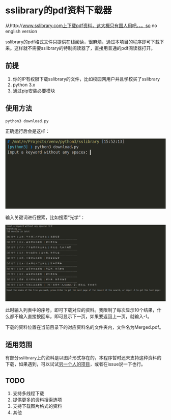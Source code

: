 # sslibrary的pdf资料下载器
从http://www.sslibrary.com上下载pdf资料，这大概只有国人用吧。。。so no english version

sslibrary的pdf格式文件只提供在线阅读，很麻烦，通过本项目的程序即可下载下来。这样就不需要sslibrary的特制阅读器了，直接用普通的pdf阅读器打开。

## 前提

1. 你的IP有权限下载sslibrary的文件，比如校园网用户并且学校买了sslibrary
2. python 3.x
3. 通过pip安装必要模块

## 使用方法

```bash
python3 download.py
```

正确运行后会是这样：

![](./readme/1.png)

输入关键词进行搜索，比如搜索“光学”：

![](./readme/2.png)

此时输入列表中的序号，即可下载对应的资料。我限制了每次显示10个结果，什么都不输入直接按回车，即可显示下一页，如果要返回上一页，就输入-1。

下载的资料位置在当前目录下的对应资料名的文件夹内，文件名为Merged.pdf。

## 适用范围

有部分sslibrary上的资料是以图片形式存在的，本程序暂时还未支持这种资料的下载，如果遇到，可以试试[另一个人的项目](https://github.com/zamlty/sslibrary-downloader)，或者在issue说一下也行。

## TODO

1. 支持多线程下载
2. 提供更多的资料搜索选项
3. 支持下载图片格式的资料
4. 其他